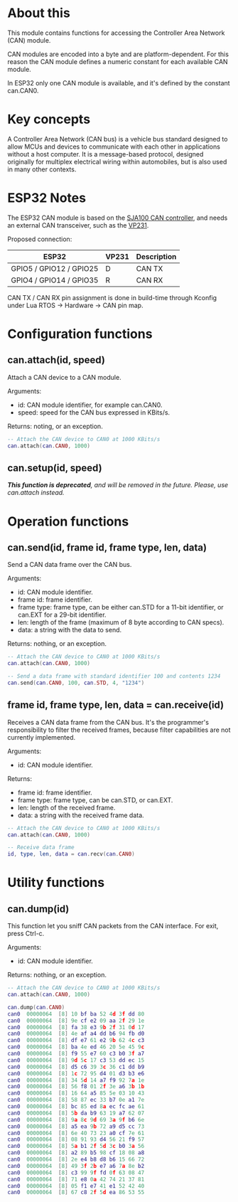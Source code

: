 # About this

This module contains functions for accessing the Controller Area Network (CAN) module.

CAN modules are encoded into a byte and are platform-dependent. For this reason the CAN module defines a numeric constant for each available CAN module.

In ESP32 only one CAN module is available, and it's defined by the constant can.CAN0.

# Key concepts

A Controller Area Network (CAN bus) is a vehicle bus standard designed to allow MCUs and devices to communicate with each other in applications without a host computer. It is a message-based protocol, designed originally for multiplex electrical wiring within automobiles, but is also used in many other contexts.

# ESP32 Notes

The ESP32 CAN module is based on the [SJA100 CAN controller](https://www.nxp.com/documents/data_sheet/SJA1000.pdf), and needs an external CAN transceiver, such as the [VP231](https://upverter.com/datasheet/fb1ba5237f33ad28b4f78a053c64762efe576adc.pdf).

Proposed connection:

| ESP32                  | VP231 | Description |
|------------------------|-------|-------------|
|GPIO5 / GPIO12 / GPIO25 | D     | CAN TX      |
|GPIO4 / GPIO14 / GPIO35 | R     | CAN RX      |
 
CAN TX / CAN RX pin assignment is done in build-time through Kconfig under Lua RTOS -> Hardware -> CAN pin map.

# Configuration functions

## can.attach(id, speed)

Attach a CAN device to a CAN module.

Arguments:

* id: CAN module identifier, for example can.CAN0.
* speed: speed for the CAN bus expressed in KBits/s.

Returns: noting, or an exception.

```lua
-- Attach the CAN device to CAN0 at 1000 KBits/s
can.attach(can.CAN0, 1000)
```

## can.setup(id, speed)

_**This function is deprecated**, and will be removed in the future. Please, use can.attach instead._

# Operation functions

## can.send(id, frame id, frame type, len, data)

Send a CAN data frame over the CAN bus.

Arguments:

* id: CAN module identifier.
* frame id: frame identifier.
* frame type: frame type, can be either can.STD for a 11-bit identifier, or can.EXT for a 29-bit identifier.
* len: length of the frame (maximum of 8 byte according to CAN specs).
* data: a string with the data to send.

Returns: nothing, or an exception.


```lua
-- Attach the CAN device to CAN0 at 1000 KBits/s
can.attach(can.CAN0, 1000)

-- Send a data frame with standard identifier 100 and contents 1234
can.send(can.CAN0, 100, can.STD, 4, "1234")
```

## frame id, frame type, len, data = can.receive(id)

Receives a CAN data frame from the CAN bus. It's the programmer's responsibility to filter the received frames, because filter capabilities are not currently implemented.

Arguments:

* id: CAN module identifier.

Returns:

* frame id: frame identifier.
* frame type: frame type, can be can.STD, or can.EXT.
* len: length of the received frame.
* data: a string with the received frame data.


```lua
-- Attach the CAN device to CAN0 at 1000 KBits/s
can.attach(can.CAN0, 1000)

-- Receive data frame
id, type, len, data = can.recv(can.CAN0)
```

# Utility functions

## can.dump(id)

This function let you sniff CAN packets from the CAN interface. For exit, press Ctrl-c.

Arguments:

* id: CAN module identifier.

Returns: nothing, or an exception.

```lua
-- Attach the CAN device to CAN0 at 1000 KBits/s
can.attach(can.CAN0, 1000)

can.dump(can.CAN0)
can0  00000064  [8] 10 bf ba 52 4d 3f dd 80
can0  00000064  [8] 9e cf e2 09 aa 2f 29 1e
can0  00000064  [8] fa 38 e3 9b 2f 31 0d 17
can0  00000064  [8] 4e af a4 dd b6 94 fb d0
can0  00000064  [8] df e7 61 e2 9b 62 4c c3
can0  00000064  [8] ba 4e ed 46 20 5e 45 9c
can0  00000064  [8] f9 55 e7 60 c3 b0 3f a7
can0  00000064  [8] 9d 5c 17 c3 53 dd ec 15
can0  00000064  [8] d5 c6 39 3c 36 c1 dd b9
can0  00000064  [8] 1c 72 95 d4 01 d3 b3 e6
can0  00000064  [8] 34 5d 14 a7 f9 92 7a 1e
can0  00000064  [8] 56 f8 01 2f 3e a6 3b 1b
can0  00000064  [8] 16 64 a5 85 5e 03 10 43
can0  00000064  [8] 58 87 ec 33 b7 0e a1 7e
can0  00000064  [8] bc 85 ed 8a ec fc ae 61
can0  00000064  [8] 5b da b9 63 19 a7 62 07
can0  00000064  [8] 9a 8c 9d 69 3a 9f b6 6e
can0  00000064  [8] a5 ea 9b 72 a9 d5 cc 73
can0  00000064  [8] 6e 40 73 23 a0 cf 7e 61
can0  00000064  [8] 08 91 93 d4 56 21 f9 57
can0  00000064  [8] 5a b1 2f 5d 3c b0 3a 56
can0  00000064  [8] a2 89 b5 98 cf 18 08 a8
can0  00000064  [8] 2e e4 b8 d8 b6 15 66 72
can0  00000064  [8] 49 3f 2b e7 a6 7a 8e b2
can0  00000064  [8] c3 99 9f fd 0f 63 08 47
can0  00000064  [8] 71 e8 0a 42 74 21 37 81
can0  00000064  [8] 05 f1 e7 41 e1 52 42 40
can0  00000064  [8] 67 c8 2f 5d ea 86 53 55
```